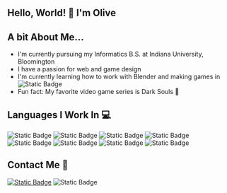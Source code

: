 ## Hello, World! 👋 I'm Olive

## A bit About Me...
- I'm currently pursuing my Informatics B.S. at Indiana University, Bloomington
- I have a passion for web and game design
- I'm currently learning how to work with Blender and making games in ![Static Badge](https://img.shields.io/badge/UnrealEngine-black?style=for-the-badge&logo=unrealengine)
- Fun fact: My favorite video game series is Dark Souls 🐺

## Languages I Work In 💻
![Static Badge](https://img.shields.io/badge/Python-blue?style=for-the-badge&logo=python&logoColor=yellow) ![Static Badge](https://img.shields.io/badge/Javascript-black?style=for-the-badge&logo=javascript&logoColor=yellow) ![Static Badge](https://img.shields.io/badge/latex-%23008080?style=for-the-badge&logo=latex&logoColor=white) ![Static Badge](https://img.shields.io/badge/Java-red?style=for-the-badge&logo=java&logoColor=white) ![Static Badge](https://img.shields.io/badge/c-blue?style=for-the-badge&logo=c&logoColor=white) ![Static Badge](https://img.shields.io/badge/C%23-purple?style=for-the-badge&logoColor=white) ![Static Badge](https://img.shields.io/badge/HTML-%23E34F26?style=for-the-badge&logo=html5&logoColor=white) ![Static Badge](https://img.shields.io/badge/CSS-%23663399?style=for-the-badge&logo=css&logoColor=white)


## Contact Me 📨
[![Static Badge](https://img.shields.io/badge/Gmail-white?style=for-the-badge&logo=gmail&logoColor=red=mailto:olivebel04@gmail.com?subject=[Github])](mailto:olivebel04@gmail.com) ![Static Badge](https://img.shields.io/badge/Outlook-blue?style=for-the-badge)









<!--
**0lib3/0lib3** is a ✨ _special_ ✨ repository because its `README.md` (this file) appears on your GitHub profile.

Here are some ideas to get you started:

- 🔭 I’m currently working on ...
- 🌱 I’m currently learning ...
- 👯 I’m looking to collaborate on ...
- 🤔 I’m looking for help with ...
- 💬 Ask me about ...
- 📫 How to reach me: ...
- 😄 Pronouns: ...
- ⚡ Fun fact: ...
-->
